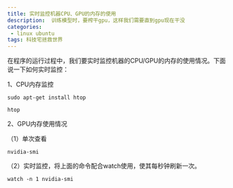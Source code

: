 ```yaml
---
title: 实时监控机器CPU、GPU的内存的使用 
description:  训练模型时，要榨干gpu，这样我们需要直到gpu现在干没           
categories:
 - linux ubuntu
tags: 科技宅拯救世界
---
```


在程序的运行过程中，我们要实时监控机器的CPU/GPU的内存的使用情况。下面说一下如何实时监控：

1、CPU内存监控

`sudo apt-get install htop`

`htop`

2、GPU内存使用情况

（1）单次查看

`nvidia-smi`

（2）实时监控，将上面的命令配合watch使用，使其每秒钟刷新一次。

`watch -n 1 nvidia-smi`



























